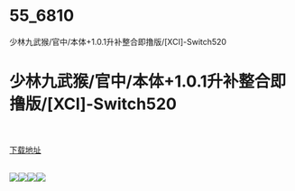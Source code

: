 # 55_6810
少林九武猴/官中/本体+1.0.1升补整合即撸版/[XCI]-Switch520
# 少林九武猴/官中/本体+1.0.1升补整合即撸版/[XCI]-Switch520
 <br/></br>
[下载地址](https://www.switch520.cc/article/6810 "下载地址")
<br/></br>

<p><span><strong><img src="https://www.switch520.cc/muke_img/upload_art_editor_20200923-1_e56d5e8f881b7a5a99926ecc85742391.jpg"><img src="https://www.switch520.cc/muke_img/upload_art_editor_20200923-1_c53cbf7c0981be7ba670ec366d104a53.jpg"><img src="https://www.switch520.cc/muke_img/upload_art_editor_20200923-1_da8f47759779feb8d7343788a1957593.jpg"><img src="https://www.switch520.cc/muke_img/upload_art_editor_20200923-1_58641bd24e8818b37fb63a25cd4e7e69.jpg"></strong></span></p>
<p></p>
<p></p>
